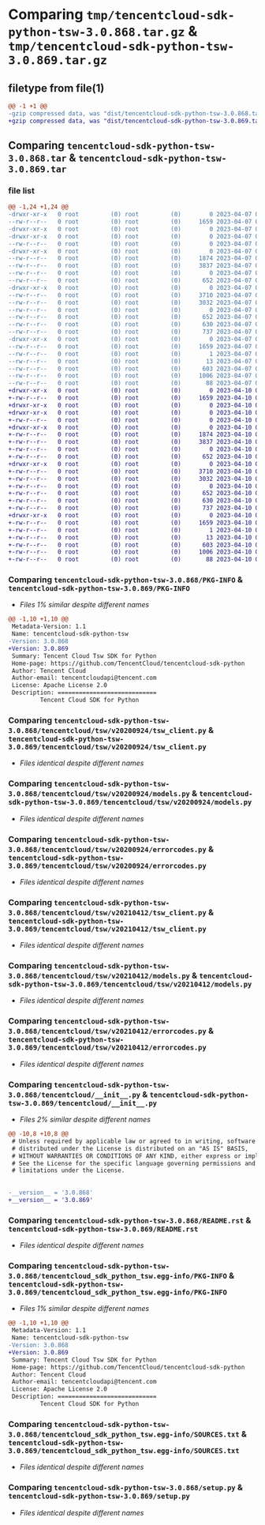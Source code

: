 # Comparing `tmp/tencentcloud-sdk-python-tsw-3.0.868.tar.gz` & `tmp/tencentcloud-sdk-python-tsw-3.0.869.tar.gz`

## filetype from file(1)

```diff
@@ -1 +1 @@
-gzip compressed data, was "dist/tencentcloud-sdk-python-tsw-3.0.868.tar", last modified: Fri Apr  7 01:04:22 2023, max compression
+gzip compressed data, was "dist/tencentcloud-sdk-python-tsw-3.0.869.tar", last modified: Mon Apr 10 03:17:47 2023, max compression
```

## Comparing `tencentcloud-sdk-python-tsw-3.0.868.tar` & `tencentcloud-sdk-python-tsw-3.0.869.tar`

### file list

```diff
@@ -1,24 +1,24 @@
-drwxr-xr-x   0 root         (0) root         (0)        0 2023-04-07 01:04:22.000000 tencentcloud-sdk-python-tsw-3.0.868/
--rw-r--r--   0 root         (0) root         (0)     1659 2023-04-07 01:04:22.000000 tencentcloud-sdk-python-tsw-3.0.868/PKG-INFO
-drwxr-xr-x   0 root         (0) root         (0)        0 2023-04-07 01:04:22.000000 tencentcloud-sdk-python-tsw-3.0.868/tencentcloud/
-drwxr-xr-x   0 root         (0) root         (0)        0 2023-04-07 01:04:22.000000 tencentcloud-sdk-python-tsw-3.0.868/tencentcloud/tsw/
--rw-r--r--   0 root         (0) root         (0)        0 2023-04-07 01:04:22.000000 tencentcloud-sdk-python-tsw-3.0.868/tencentcloud/tsw/__init__.py
-drwxr-xr-x   0 root         (0) root         (0)        0 2023-04-07 01:04:22.000000 tencentcloud-sdk-python-tsw-3.0.868/tencentcloud/tsw/v20200924/
--rw-r--r--   0 root         (0) root         (0)     1874 2023-04-07 01:04:22.000000 tencentcloud-sdk-python-tsw-3.0.868/tencentcloud/tsw/v20200924/tsw_client.py
--rw-r--r--   0 root         (0) root         (0)     3837 2023-04-07 01:04:22.000000 tencentcloud-sdk-python-tsw-3.0.868/tencentcloud/tsw/v20200924/models.py
--rw-r--r--   0 root         (0) root         (0)        0 2023-04-07 01:04:22.000000 tencentcloud-sdk-python-tsw-3.0.868/tencentcloud/tsw/v20200924/__init__.py
--rw-r--r--   0 root         (0) root         (0)      652 2023-04-07 01:04:22.000000 tencentcloud-sdk-python-tsw-3.0.868/tencentcloud/tsw/v20200924/errorcodes.py
-drwxr-xr-x   0 root         (0) root         (0)        0 2023-04-07 01:04:22.000000 tencentcloud-sdk-python-tsw-3.0.868/tencentcloud/tsw/v20210412/
--rw-r--r--   0 root         (0) root         (0)     3710 2023-04-07 01:04:22.000000 tencentcloud-sdk-python-tsw-3.0.868/tencentcloud/tsw/v20210412/tsw_client.py
--rw-r--r--   0 root         (0) root         (0)     3032 2023-04-07 01:04:22.000000 tencentcloud-sdk-python-tsw-3.0.868/tencentcloud/tsw/v20210412/models.py
--rw-r--r--   0 root         (0) root         (0)        0 2023-04-07 01:04:22.000000 tencentcloud-sdk-python-tsw-3.0.868/tencentcloud/tsw/v20210412/__init__.py
--rw-r--r--   0 root         (0) root         (0)      652 2023-04-07 01:04:22.000000 tencentcloud-sdk-python-tsw-3.0.868/tencentcloud/tsw/v20210412/errorcodes.py
--rw-r--r--   0 root         (0) root         (0)      630 2023-04-07 01:04:22.000000 tencentcloud-sdk-python-tsw-3.0.868/tencentcloud/__init__.py
--rw-r--r--   0 root         (0) root         (0)      737 2023-04-07 01:04:22.000000 tencentcloud-sdk-python-tsw-3.0.868/README.rst
-drwxr-xr-x   0 root         (0) root         (0)        0 2023-04-07 01:04:22.000000 tencentcloud-sdk-python-tsw-3.0.868/tencentcloud_sdk_python_tsw.egg-info/
--rw-r--r--   0 root         (0) root         (0)     1659 2023-04-07 01:04:22.000000 tencentcloud-sdk-python-tsw-3.0.868/tencentcloud_sdk_python_tsw.egg-info/PKG-INFO
--rw-r--r--   0 root         (0) root         (0)        1 2023-04-07 01:04:22.000000 tencentcloud-sdk-python-tsw-3.0.868/tencentcloud_sdk_python_tsw.egg-info/dependency_links.txt
--rw-r--r--   0 root         (0) root         (0)       13 2023-04-07 01:04:22.000000 tencentcloud-sdk-python-tsw-3.0.868/tencentcloud_sdk_python_tsw.egg-info/top_level.txt
--rw-r--r--   0 root         (0) root         (0)      603 2023-04-07 01:04:22.000000 tencentcloud-sdk-python-tsw-3.0.868/tencentcloud_sdk_python_tsw.egg-info/SOURCES.txt
--rw-r--r--   0 root         (0) root         (0)     1006 2023-04-07 01:04:22.000000 tencentcloud-sdk-python-tsw-3.0.868/setup.py
--rw-r--r--   0 root         (0) root         (0)       88 2023-04-07 01:04:22.000000 tencentcloud-sdk-python-tsw-3.0.868/setup.cfg
+drwxr-xr-x   0 root         (0) root         (0)        0 2023-04-10 03:17:47.000000 tencentcloud-sdk-python-tsw-3.0.869/
+-rw-r--r--   0 root         (0) root         (0)     1659 2023-04-10 03:17:47.000000 tencentcloud-sdk-python-tsw-3.0.869/PKG-INFO
+drwxr-xr-x   0 root         (0) root         (0)        0 2023-04-10 03:17:47.000000 tencentcloud-sdk-python-tsw-3.0.869/tencentcloud/
+drwxr-xr-x   0 root         (0) root         (0)        0 2023-04-10 03:17:47.000000 tencentcloud-sdk-python-tsw-3.0.869/tencentcloud/tsw/
+-rw-r--r--   0 root         (0) root         (0)        0 2023-04-10 03:17:47.000000 tencentcloud-sdk-python-tsw-3.0.869/tencentcloud/tsw/__init__.py
+drwxr-xr-x   0 root         (0) root         (0)        0 2023-04-10 03:17:47.000000 tencentcloud-sdk-python-tsw-3.0.869/tencentcloud/tsw/v20200924/
+-rw-r--r--   0 root         (0) root         (0)     1874 2023-04-10 03:17:47.000000 tencentcloud-sdk-python-tsw-3.0.869/tencentcloud/tsw/v20200924/tsw_client.py
+-rw-r--r--   0 root         (0) root         (0)     3837 2023-04-10 03:17:47.000000 tencentcloud-sdk-python-tsw-3.0.869/tencentcloud/tsw/v20200924/models.py
+-rw-r--r--   0 root         (0) root         (0)        0 2023-04-10 03:17:47.000000 tencentcloud-sdk-python-tsw-3.0.869/tencentcloud/tsw/v20200924/__init__.py
+-rw-r--r--   0 root         (0) root         (0)      652 2023-04-10 03:17:47.000000 tencentcloud-sdk-python-tsw-3.0.869/tencentcloud/tsw/v20200924/errorcodes.py
+drwxr-xr-x   0 root         (0) root         (0)        0 2023-04-10 03:17:47.000000 tencentcloud-sdk-python-tsw-3.0.869/tencentcloud/tsw/v20210412/
+-rw-r--r--   0 root         (0) root         (0)     3710 2023-04-10 03:17:47.000000 tencentcloud-sdk-python-tsw-3.0.869/tencentcloud/tsw/v20210412/tsw_client.py
+-rw-r--r--   0 root         (0) root         (0)     3032 2023-04-10 03:17:47.000000 tencentcloud-sdk-python-tsw-3.0.869/tencentcloud/tsw/v20210412/models.py
+-rw-r--r--   0 root         (0) root         (0)        0 2023-04-10 03:17:47.000000 tencentcloud-sdk-python-tsw-3.0.869/tencentcloud/tsw/v20210412/__init__.py
+-rw-r--r--   0 root         (0) root         (0)      652 2023-04-10 03:17:47.000000 tencentcloud-sdk-python-tsw-3.0.869/tencentcloud/tsw/v20210412/errorcodes.py
+-rw-r--r--   0 root         (0) root         (0)      630 2023-04-10 03:17:47.000000 tencentcloud-sdk-python-tsw-3.0.869/tencentcloud/__init__.py
+-rw-r--r--   0 root         (0) root         (0)      737 2023-04-10 03:17:47.000000 tencentcloud-sdk-python-tsw-3.0.869/README.rst
+drwxr-xr-x   0 root         (0) root         (0)        0 2023-04-10 03:17:47.000000 tencentcloud-sdk-python-tsw-3.0.869/tencentcloud_sdk_python_tsw.egg-info/
+-rw-r--r--   0 root         (0) root         (0)     1659 2023-04-10 03:17:47.000000 tencentcloud-sdk-python-tsw-3.0.869/tencentcloud_sdk_python_tsw.egg-info/PKG-INFO
+-rw-r--r--   0 root         (0) root         (0)        1 2023-04-10 03:17:47.000000 tencentcloud-sdk-python-tsw-3.0.869/tencentcloud_sdk_python_tsw.egg-info/dependency_links.txt
+-rw-r--r--   0 root         (0) root         (0)       13 2023-04-10 03:17:47.000000 tencentcloud-sdk-python-tsw-3.0.869/tencentcloud_sdk_python_tsw.egg-info/top_level.txt
+-rw-r--r--   0 root         (0) root         (0)      603 2023-04-10 03:17:47.000000 tencentcloud-sdk-python-tsw-3.0.869/tencentcloud_sdk_python_tsw.egg-info/SOURCES.txt
+-rw-r--r--   0 root         (0) root         (0)     1006 2023-04-10 03:17:47.000000 tencentcloud-sdk-python-tsw-3.0.869/setup.py
+-rw-r--r--   0 root         (0) root         (0)       88 2023-04-10 03:17:47.000000 tencentcloud-sdk-python-tsw-3.0.869/setup.cfg
```

### Comparing `tencentcloud-sdk-python-tsw-3.0.868/PKG-INFO` & `tencentcloud-sdk-python-tsw-3.0.869/PKG-INFO`

 * *Files 1% similar despite different names*

```diff
@@ -1,10 +1,10 @@
 Metadata-Version: 1.1
 Name: tencentcloud-sdk-python-tsw
-Version: 3.0.868
+Version: 3.0.869
 Summary: Tencent Cloud Tsw SDK for Python
 Home-page: https://github.com/TencentCloud/tencentcloud-sdk-python
 Author: Tencent Cloud
 Author-email: tencentcloudapi@tencent.com
 License: Apache License 2.0
 Description: ============================
         Tencent Cloud SDK for Python
```

### Comparing `tencentcloud-sdk-python-tsw-3.0.868/tencentcloud/tsw/v20200924/tsw_client.py` & `tencentcloud-sdk-python-tsw-3.0.869/tencentcloud/tsw/v20200924/tsw_client.py`

 * *Files identical despite different names*

### Comparing `tencentcloud-sdk-python-tsw-3.0.868/tencentcloud/tsw/v20200924/models.py` & `tencentcloud-sdk-python-tsw-3.0.869/tencentcloud/tsw/v20200924/models.py`

 * *Files identical despite different names*

### Comparing `tencentcloud-sdk-python-tsw-3.0.868/tencentcloud/tsw/v20200924/errorcodes.py` & `tencentcloud-sdk-python-tsw-3.0.869/tencentcloud/tsw/v20200924/errorcodes.py`

 * *Files identical despite different names*

### Comparing `tencentcloud-sdk-python-tsw-3.0.868/tencentcloud/tsw/v20210412/tsw_client.py` & `tencentcloud-sdk-python-tsw-3.0.869/tencentcloud/tsw/v20210412/tsw_client.py`

 * *Files identical despite different names*

### Comparing `tencentcloud-sdk-python-tsw-3.0.868/tencentcloud/tsw/v20210412/models.py` & `tencentcloud-sdk-python-tsw-3.0.869/tencentcloud/tsw/v20210412/models.py`

 * *Files identical despite different names*

### Comparing `tencentcloud-sdk-python-tsw-3.0.868/tencentcloud/tsw/v20210412/errorcodes.py` & `tencentcloud-sdk-python-tsw-3.0.869/tencentcloud/tsw/v20210412/errorcodes.py`

 * *Files identical despite different names*

### Comparing `tencentcloud-sdk-python-tsw-3.0.868/tencentcloud/__init__.py` & `tencentcloud-sdk-python-tsw-3.0.869/tencentcloud/__init__.py`

 * *Files 2% similar despite different names*

```diff
@@ -10,8 +10,8 @@
 # Unless required by applicable law or agreed to in writing, software
 # distributed under the License is distributed on an "AS IS" BASIS,
 # WITHOUT WARRANTIES OR CONDITIONS OF ANY KIND, either express or implied.
 # See the License for the specific language governing permissions and
 # limitations under the License.
 
 
-__version__ = '3.0.868'
+__version__ = '3.0.869'
```

### Comparing `tencentcloud-sdk-python-tsw-3.0.868/README.rst` & `tencentcloud-sdk-python-tsw-3.0.869/README.rst`

 * *Files identical despite different names*

### Comparing `tencentcloud-sdk-python-tsw-3.0.868/tencentcloud_sdk_python_tsw.egg-info/PKG-INFO` & `tencentcloud-sdk-python-tsw-3.0.869/tencentcloud_sdk_python_tsw.egg-info/PKG-INFO`

 * *Files 1% similar despite different names*

```diff
@@ -1,10 +1,10 @@
 Metadata-Version: 1.1
 Name: tencentcloud-sdk-python-tsw
-Version: 3.0.868
+Version: 3.0.869
 Summary: Tencent Cloud Tsw SDK for Python
 Home-page: https://github.com/TencentCloud/tencentcloud-sdk-python
 Author: Tencent Cloud
 Author-email: tencentcloudapi@tencent.com
 License: Apache License 2.0
 Description: ============================
         Tencent Cloud SDK for Python
```

### Comparing `tencentcloud-sdk-python-tsw-3.0.868/tencentcloud_sdk_python_tsw.egg-info/SOURCES.txt` & `tencentcloud-sdk-python-tsw-3.0.869/tencentcloud_sdk_python_tsw.egg-info/SOURCES.txt`

 * *Files identical despite different names*

### Comparing `tencentcloud-sdk-python-tsw-3.0.868/setup.py` & `tencentcloud-sdk-python-tsw-3.0.869/setup.py`

 * *Files identical despite different names*

